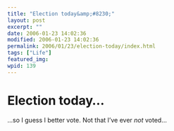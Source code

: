 ```yaml
---
title: "Election today&amp;#8230;"
layout: post
excerpt: ""
date: 2006-01-23 14:02:36
modified: 2006-01-23 14:02:36
permalink: 2006/01/23/election-today/index.html
tags: ["Life"]
featured_img: 
wpid: 139
---
```


# Election today&#8230;

…so I guess I better vote. Not that I’ve ever <span style="font-style: italic">not</span> voted…
